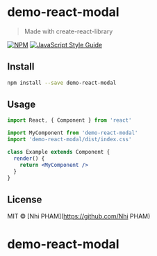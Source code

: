 # demo-react-modal

> Made with create-react-library

[![NPM](https://img.shields.io/npm/v/demo-react-modal.svg)](https://www.npmjs.com/package/demo-react-modal) [![JavaScript Style Guide](https://img.shields.io/badge/code_style-standard-brightgreen.svg)](https://standardjs.com)

## Install

```bash
npm install --save demo-react-modal
```

## Usage

```jsx
import React, { Component } from 'react'

import MyComponent from 'demo-react-modal'
import 'demo-react-modal/dist/index.css'

class Example extends Component {
  render() {
    return <MyComponent />
  }
}
```

## License

MIT © [Nhi PHAM](https://github.com/Nhi PHAM)
# demo-react-modal
